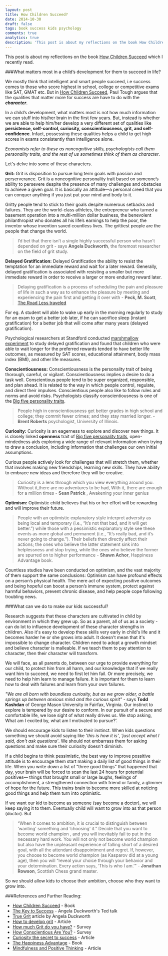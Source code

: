 ```yaml
---
layout: post
title: How Children Succeed?
date: 2014-10-30
draft: false
tags: book success kids psychology
comments: true
analytics: true
description: 'This post is about my reflections on the book How Children Succeed which I recently read. What matters most in a child’s development for them to succeed in life?...'
---
```

This post is about my reflections on the book [How Children Succeed](http://amzn.com/B0070ZLZ1G) which I recently read.  

###What matters most in a child’s development for them to succeed in life?

We mostly think that intelligent and smart people succeed, i.e success comes to those  who score highest in school, college or competitive exams like SAT, GMAT etc. But in [How Children Succeed](http://amzn.com/B0070ZLZ1G), Paul Tough argues that the qualities that matter more for success are have to do with the ***character***. 


In a child’s development, what matters most is not how much information we can stuff into his/her brain in the first few years. But, instead is whether we are able to help him/her develop a very different set of qualities like **persistence, self-control, curiosity, conscientiousness, grit, and self-confidence**. Infact, possessing these qualities helps a child to get high scores in exams consistently than intelligence alone.

 *Economists refer to these as noncognitive skills, psychologists call them personality traits, and the rest of us sometimes think of them as character*.
<br>

Let's delve into some of these characters.

**Grit:** Grit is disposition to pursue long term goals with passion and perserverance. Grit is a noncognitive personality trait based on someone’s ability to persevere despite the presence of many challenges and obstacles to achieve a given goal. It is basically an attitude—a personal creed that you can conquer anything if you just put your mind and body to it.

Gritty people tend to stick to their goals despite numerous setbacks and failures.  They are the world-class athletes, the entrepreneur who turned a basement operation into a multi-million dollar business, the benevolent philanthropist who donates all his life’s earnings to help the poor, the inventor whose invention saved countless lives.  The grittiest people are the people that change the world.

> I’d bet that there isn’t a single highly successful person who hasn’t depended on grit - says **Angela Duckworth**, the foremost researcher on the field of grit study.


**Delayed Gratification:** Delayed Gratification the ability to resist the temptation for an immediate reward and wait for a later reward. Generally, delayed gratification is associated with resisting a smaller but more immediate reward in order to receive a larger or more enduring reward later. 

> Delaying gratification is a process of scheduling the pain and pleasure of life in such a way as to enhance the pleasure by meeting and experiencing the pain first and getting it over with - **Peck, M. Scott**, [The Road Less traveled](http://amzn.com/0743243153)

For eg. A student will able to wake up early in the morning regularly to study for an exam to get a better job later, if he can sacrifice sleep (instant gratification) for a better job that will come after many years (delayed gratification).

Psychological researchers at Standford conducted [marshmallow experiment](http://en.wikipedia.org/wiki/Stanford_marshmallow_experiment) to study delayed gratification and found that children who were able to wait longer for the preferred rewards tended to have better life outcomes, as measured by SAT scores, educational attainment, body mass index (BMI), and other life measures.


**Conscientiousness:** Conscientiousness is the personality trait of being thorough, careful, or vigilant. Conscientiousness implies a desire to do a task well. Conscientious people tend to be super organized, responsible, and plan ahead.  It is related to the way in which people control, regulate, and direct their impulses. Conscientious people also like to follow rules and norms and avoid risks. Psychologists classify conscientiousness is one of the [Big five personality traits](http://en.wikipedia.org/wiki/Big_Five_personality_traits).

> People high in conscientiousness get better grades in high school and college; they commit fewer crimes; and they stay married longer. - **Brent Roberts** psychologist, University of Illinois. 

**Curiosity:**  Curiosity is an eagerness to explore and discover new things. It is closely linked **openness** trait of [Big five personality traits](http://en.wikipedia.org/wiki/Big_Five_personality_traits), open-mindedness aids exploring a wide range of relevant information when trying to draw a conclusion, including information that challenges our own initial assumptions. 

Curious people actively look for challenges that will stretch them, whether that involves making new friendships, learning new skills. They have ability to embrace new ideas and therefore they will be creative.

> Curiosity is a lens through which you view everything around you. Without it,there are no adventures to be had, With it, there are enough for a million times - **Sean Patrick** , Awakening your inner genius 

**Optimism:** Optimistic child believes that his or her effort will be rewarding and will improve their future. 

> People with an optimistic explanatory style interpret adversity as being local and temporary (i.e., “It’s not that bad, and it will get better.”) while those with a pessimistic explanatory style see these events as more global and permanent (i.e., “It’s really bad, and it’s never going to change.”). Their beliefs then directly affect their actions; the ones who believe the latter statement sink into helplessness and stop trying, while the ones who believe the former are spurred on to higher performance - **Shawn Achor**, Happiness Advantage book. 

Countless studies have been conducted on optimism, and the vast majority of them support the same conclusions: Optimism can have profound effects on a person’s physical health. The mere act of expecting positive outcomes and being hopeful can boost a person’s immune system, protect against harmful behaviors, prevent chronic disease, and help people cope following troubling news. 

###What can we do to make our kids successful?

Research suggests that these characters are cultivated in child by environment in which they grew up. So as a parent, all of us as a society - can do lot to influence development of these character strengths in children. Also it's easy to develop these skills very early in child's life and it becomes harder he or she grows into adult. It doesn't mean that it's impossible to change character. Children need to adopt a growth mindset and believe character is malleable. If we teach them to pay attention to character, then their character will transform.

We will face, as all parents do, between our urge to provide everything for our child, to protect him from all harm, and our knowledge that if we really want him to succeed, we need to first let him fail. Or more precisely, we need to help him learn to manage failure. It is important for them to learn how to deal with failures and learn from your own failures.

*"We are all born with boundless curiosity, but as we grow older, a battle springs up between anxious mind and the curious spirit"* - says **Todd Kashdan** of George Mason University in Fairfax, Virginia. Our instinct to explore is tempered by our desire to conform. In our pursuit of a secure and comfortable life, we lose sight of what really drives us. We stop asking, What am I excited by, what am I motivated to pursue?’.

We should encourage kids to listen to their instinct. When kids questions something we should avoid saying like *'this is how it is'*, *'just accept what I said, don't ask questions'*. We should not embarrass them for asking questions and make sure their curiosity doesn't diminish.

If a child begins to think pessimistic, the best way to improve possitive attitude is to encourage them start making a daily list of good things in their life. When you write down a list of “three good things” that happened that day, your brain will be forced to scan the last 24 hours for potential positives— things that brought small or large laughs, feelings of accomplishment, a strengthened connection with friend or family, a glimmer of hope for the future. This trains brain to become more skilled at noticing good things and help them turn into optimistic.

If we want our kid to become as someone (say become a doctor), we will keep saying it to them. Eventually child will want to grow into as that person (doctor). But

> “When it comes to ambition, it is crucial to distinguish between ‘wanting’ something and ‘choosing’ it.” Decide that you want to become world champion , and you will inevitably fail to put in the necessary hard work. You will not only not become world champion but also have the unpleasant experience of falling short of a desired goal, with all the attendant disappointment and regret. If, however, you choose to become world champion (as Kasparov did at a young age), then you will “reveal your choice through your behavior and your determination. Every action says, ‘This is who I am.’” - **Jonathan Rowson**, Scottish Chess grand master.

So we should allow kids to choose their ambition, choose who they want to grow into.


###References and Further Reading:

* [How Children Succeed](http://amzn.com/B0070ZLZ1G) - Book
* [The Key to Success](http://www.ted.com/talks/angela_lee_duckworth_the_key_to_success_grit?language=en) - Angela Duckworth's Ted talk
* [True Grit](http://www.psychologicalscience.org/index.php/publications/observer/2013/april-13/true-grit.html)  article by Angela Duckworth
* [How to develop grit](http://examinedexistence.com/true-grit-what-is-it/) - Article
* [How much Grit do you have?](https://sasupenn.qualtrics.com/SE/?SID=SV_06f6QSOS2pZW9qR) - Survey
* [How Conscientious Are You?](http://www.yourpersonality.net/cgi-bin/conscientiousness/conscientiousness2.pl) - Survey
* [Curiosity the secret to success](https://psychologies.co.uk/self/curiosity-the-secret-to-your-success.html) - Article
* [The Happiness Advantage](http://amzn.com/0307591549) - Book
* [Mindfulness and Positive Thinking](http://www.pursuit-of-happiness.org/science-of-happiness/positive-thinking/) - Article

[1]: http://en.wikipedia.org/wiki/Grit_(personality_trait)

